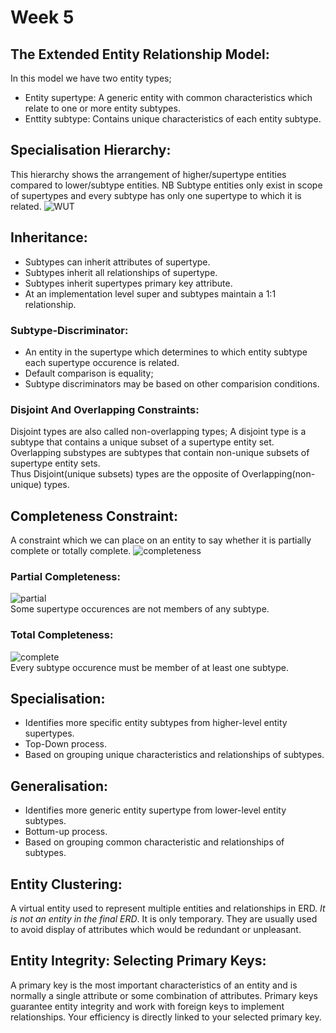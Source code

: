 # Week 5

## The Extended Entity Relationship Model:

In this model we have two entity types;
* Entity supertype: A generic entity with common characteristics which relate to one or more entity subtypes.
* Enttity subtype: Contains unique characteristics of each entity subtype.

## Specialisation Hierarchy:
This hierarchy shows the arrangement of higher/supertype entities compared to lower/subtype entities.
NB Subtype entities only exist in scope of supertypes and every subtype has only one supertype to which it is related.
![WUT](http://i.imgur.com/oJtq0Dc.png)

## Inheritance:
* Subtypes can inherit attributes of supertype.
* Subtypes inherit all relationships of supertype.
* Subtypes inherit supertypes primary key attribute.
* At an implementation level super and subtypes maintain a 1:1 relationship.

### Subtype-Discriminator:
* An entity in the supertype which determines to which entity subtype each supertype occurence is related.
* Default comparison is equality;
* Subtype discriminators may be based on other comparision conditions.

### Disjoint And Overlapping Constraints:
Disjoint types are also called non-overlapping types;
A disjoint type is a subtype that contains a unique subset of a supertype entity set.
<br>
Overlapping substypes are subtypes that contain non-unique subsets of supertype entity sets.
<br>
Thus Disjoint(unique subsets) types are the opposite of Overlapping(non-unique) types.

## Completeness Constraint:
A constraint which we can place on an entity to say whether it is partially complete or totally complete.
![completeness](http://i.imgur.com/Jt4spRT.png)<br>
### Partial Completeness:
![partial](http://imgur.com/t3Gzone.png)<br>
Some supertype occurences are not members of any subtype.

### Total Completeness:
![complete](http://i.imgur.com/oBvPRxG.png)<br>
Every subtype occurence must be member of at least one subtype.

## Specialisation:
* Identifies more specific entity subtypes from higher-level entity supertypes.
* Top-Down process.
* Based on grouping unique characteristics and relationships of subtypes.

## Generalisation:
* Identifies more generic entity supertype from lower-level entity subtypes.
* Bottum-up process.
* Based on grouping common characteristic and relationships of subtypes.

## Entity Clustering:
A virtual entity used to represent multiple entities and relationships in ERD.
_It is not an entity in the final ERD_. It is only temporary. They are usually used to avoid display of attributes which would be redundant or unpleasant.

## Entity Integrity: Selecting Primary Keys:
A primary key is the most important characteristics of an entity and is normally a single attribute or some combination of attributes.
Primary keys guarantee entity integrity and work with foreign keys to implement relationships.
Your efficiency is directly linked to your selected primary key.